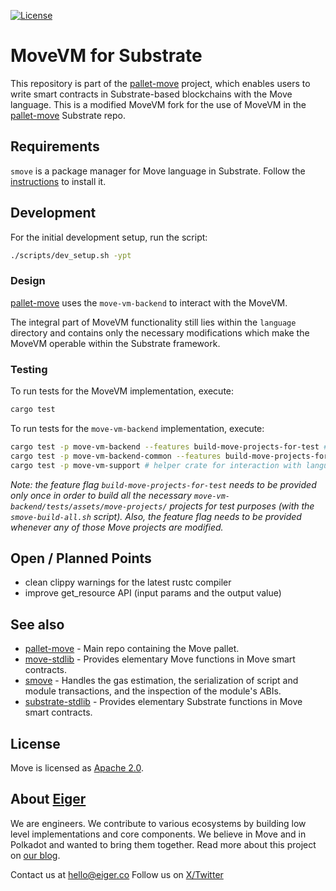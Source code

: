 [![License](https://img.shields.io/badge/license-Apache-green.svg)](LICENSE)

# MoveVM for Substrate

This repository is part of the [pallet-move][pallet-move] project, which enables users to write smart contracts in Substrate-based blockchains with the Move language.
This is a modified MoveVM fork for the use of MoveVM in the [pallet-move][pallet-move] Substrate repo.

## Requirements

`smove` is a package manager for Move language in Substrate. Follow the [instructions][smove] to install it.

## Development

For the initial development setup, run the script:
```sh
./scripts/dev_setup.sh -ypt
```

### Design

[pallet-move][pallet-move] uses the `move-vm-backend` to interact with the MoveVM.

The integral part of MoveVM functionality still lies within the `language` directory and contains only the necessary modifications which make the MoveVM operable within the Substrate framework.

### Testing

To run tests for the MoveVM implementation, execute:
```sh
cargo test
```

To run tests for the `move-vm-backend` implementation, execute:
```sh
cargo test -p move-vm-backend --features build-move-projects-for-test # the `backend` main crate
cargo test -p move-vm-backend-common --features build-move-projects-for-test # helper crate for interaction with smove and pallet-move
cargo test -p move-vm-support # helper crate for interaction with language directory
```
_Note: the feature flag `build-move-projects-for-test` needs to be provided only once in order to build all the necessary `move-vm-backend/tests/assets/move-projects/` projects for test purposes (with the `smove-build-all.sh` script). Also, the feature flag needs to be provided whenever any of those Move projects are modified._

## Open / Planned Points
- clean clippy warnings for the latest rustc compiler
- improve get_resource API (input params and the output value)

## See also

- [pallet-move][pallet-move] - Main repo containing the Move pallet.
- [move-stdlib][move-stdlib] - Provides elementary Move functions in Move smart contracts. 
- [smove][smove] - Handles the gas estimation, the serialization of script and module transactions, and the inspection of the module's ABIs.
- [substrate-stdlib][substrate-stdlib] - Provides elementary Substrate functions in Move smart contracts.

## License

Move is licensed as [Apache 2.0](https://github.com/move-language/move/blob/main/LICENSE).

## About [Eiger](https://www.eiger.co)

We are engineers. We contribute to various ecosystems by building low level implementations and core components. We believe in Move and in Polkadot and wanted to bring them together. Read more about this project on [our blog](https://www.eiger.co/blog/eiger-brings-move-to-polkadot).

Contact us at hello@eiger.co
Follow us on [X/Twitter](https://x.com/eiger_co)


[move-stdlib]: https://github.com/eigerco/move-stdlib
[pallet-move]: https://github.com/eigerco/pallet-move
[smove]: https://github.com/eigerco/smove
[substrate-stdlib]: https://github.com/eigerco/substrate-stdlib
